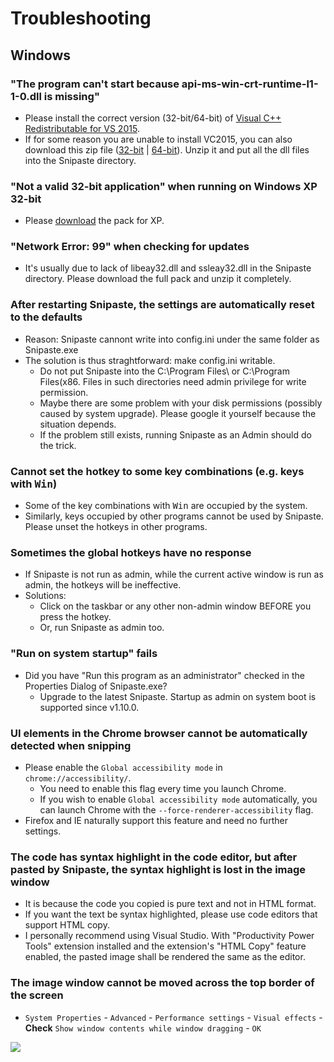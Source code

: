 # Troubleshooting

## Windows

### "The program can't start because **api-ms-win-crt-runtime-l1-1-0.dll** is missing"
* Please install the correct version (32-bit/64-bit) of [Visual C++ Redistributable for VS 2015](https://www.microsoft.com/en-us/download/details.aspx?id=48145).
* If for some reason you are unable to install VC2015, you can also download this zip file ([32-bit](https://dl.snipaste.com/vc2015-dll-x86) | [64-bit](https://dl.snipaste.com/vc2015-dll-x64)). Unzip it and put all the dll files into the Snipaste directory.

### "Not a valid 32-bit application" when running on Windows XP 32-bit
* Please [download](https://www.snipaste.com/download.html) the pack for XP.

### "Network Error: 99" when checking for updates
* It's usually due to lack of libeay32.dll and ssleay32.dll in the Snipaste directory. Please download the full pack and unzip it completely.

### After restarting Snipaste, the settings are automatically reset to the defaults
* Reason: Snipaste cannont write into config.ini under the same folder as Snipaste.exe
* The solution is thus straghtforward: make config.ini writable.
  * Do not put Snipaste into the C:\Program Files\ or C:\Program Files(x86\. Files in such directories need admin privilege for write permission.
  * Maybe there are some problem with your disk permissions (possibly caused by system upgrade). Please google it yourself because the situation depends.
  * If the problem still exists, running Snipaste as an Admin should do the trick.

### Cannot set the hotkey to some key combinations (e.g. keys with <kbd>Win</kbd>)
* Some of the key combinations with <kbd>Win</kbd> are occupied by the system.
* Similarly, keys occupied by other programs cannot be used by Snipaste. Please unset the hotkeys in other programs.

### Sometimes the global hotkeys have no response
* If Snipaste is not run as admin, while the current active window is run as admin, the hotkeys will be ineffective.
* Solutions:
  * Click on the taskbar or any other non-admin window BEFORE you press the hotkey.
  * Or, run Snipaste as admin too.

### "Run on system startup" fails
* Did you have "Run this program as an administrator" checked in the Properties Dialog of Snipaste.exe?
  * Upgrade to the latest Snipaste. Startup as admin on system boot is supported since v1.10.0.

### UI elements in the Chrome browser cannot be automatically detected when snipping
* Please enable the `Global accessibility mode` in `chrome://accessibility/`.
  * You need to enable this flag every time you launch Chrome.
  * If you wish to enable `Global accessibility mode` automatically, you can launch Chrome with the `--force-renderer-accessibility` flag.
* Firefox and IE naturally support this feature and need no further settings.

### The code has syntax highlight in the code editor, but after pasted by Snipaste, the syntax highlight is lost in the image window
* It is because the code you copied is pure text and not in HTML format.
* If you want the text be syntax highlighted, please use code editors that support HTML copy.
 * I personally recommend using Visual Studio. With "Productivity Power Tools" extension installed and the extension's "HTML Copy" feature enabled, the pasted image shall be rendered the same as the editor.

### The image window cannot be moved across the top border of the screen
 * `System Properties` - `Advanced` - `Performance settings` - `Visual effects` - **Check** `Show window contents while window dragging` - `OK`

![](https://cloud.githubusercontent.com/assets/2010459/20704971/25d64640-b65c-11e6-9287-b42309145359.png)
